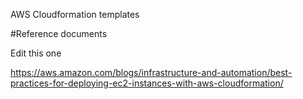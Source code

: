 AWS Cloudformation templates

#Reference documents

Edit this one

https://aws.amazon.com/blogs/infrastructure-and-automation/best-practices-for-deploying-ec2-instances-with-aws-cloudformation/
